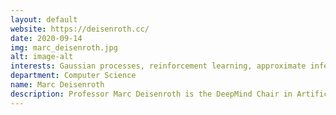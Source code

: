 ```yaml
---
layout: default
website: https://deisenroth.cc/
date: 2020-09-14
img: marc_deisenroth.jpg 
alt: image-alt
interests: Gaussian processes, reinforcement learning, approximate inference, data-efficient machine learning
department: Computer Science
name: Marc Deisenroth
description: Professor Marc Deisenroth is the DeepMind Chair in Artificial Intelligence at University College London and PI of the Statistical Machine Learning Group at UCL. He also holds a visiting faculty position at the University of Johannesburg. Marc's research interests center around data-efficient machine learning, probabilistic modeling and autonomous decision making.
---
```

